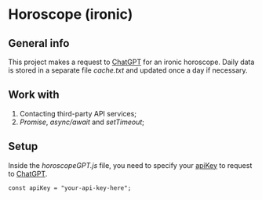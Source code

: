 # Horoscope (ironic)

## General info

This project makes a request to [ChatGPT](https://openai.com/blog/chatgpt) for an ironic horoscope. Daily data is stored in a separate file _cache.txt_ and updated once a day if necessary.

## Work with

1. Contacting third-party API services;
2. _Promise_, _async/await_ and _setTimeout_;

## Setup

Inside the _horoscopeGPT.js_ file, you need to specify your [apiKey](https://platform.openai.com/account/api-keys) to request to [ChatGPT](https://openai.com/blog/chatgpt).

```
const apiKey = "your-api-key-here";
```
